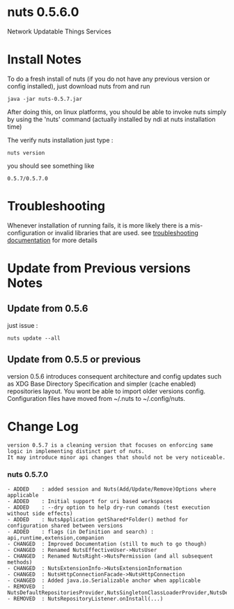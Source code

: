 # nuts 0.5.6.0
Network Updatable Things Services

# Install Notes
To do a fresh install of nuts (if you do not have any previous version or config installed), just download nuts from and run

```
java -jar nuts-0.5.7.jar
```
After doing this, on linux platforms, you should be able to invoke nuts simply by using the 'nuts' command 
(actually installed by ndi at nuts installation time)

The verify nuts installation just type :
```
nuts version
```
you should see something like
```
0.5.7/0.5.7.0
```

# Troubleshooting
Whenever installation of running fails, it is more likely there is a mis-configuration or invalid libraries that are used. 
see [troubleshooting documentation](../troubleshooting.md) for more details


# Update from Previous versions Notes
## Update from 0.5.6
just issue :  
```
nuts update --all
```


## Update from 0.5.5 or previous  
version 0.5.6 introduces consequent architecture and config updates such as XDG Base Directory Specification and 
simpler (cache enabled) repositories layout. You wont be able to import older versions config.
Configuration files have moved from ~/.nuts to ~/.config/nuts.


# Change Log
    version 0.5.7 is a cleaning version that focuses on enforcing same logic in implementing distinct part of nuts.
    It may introduce minor api changes that should not be very noticeable.

### nuts 0.5.7.0
    - ADDED    : added session and Nuts(Add/Update/Remove)Options where applicable
    - ADDED    : Initial support for uri based workspaces
    - ADDED    : --dry option to help dry-run comands (test execution without side effects)
    - ADDED    : NutsApplication getShared*Folder() method for configuration shared between versions
    - ADDED    : flags (in Definition and search) : api,runtime,extension,companion
    - CHANGED  : Improved Documentation (still to much to go though)
    - CHANGED  : Renamed NutsEffectiveUser->NutsUser 
    - CHANGED  : Renamed NutsRight->NutsPermission (and all subsequent methods) 
    - CHANGED  : NutsExtensionInfo->NutsExtensionInformation
    - CHANGED  : NutsHttpConnectionFacade->NutsHttpConnection 
    - CHANGED  : Added java.io.Serializable anchor when applicable
    - REMOVED  : NutsDefaultRepositoriesProvider,NutsSingletonClassLoaderProvider,NutsDefaultClassLoaderProvider,NutsWorkspaceSPI 
    - REMOVED  : NutsRepositoryListener.onInstall(...) 

